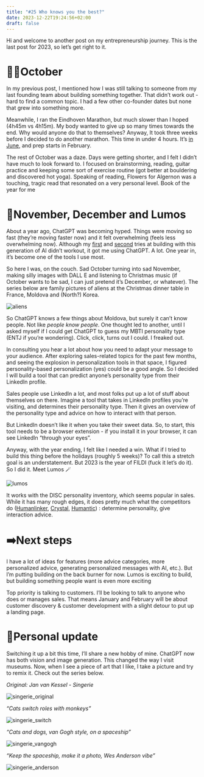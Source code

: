 ```yaml
---
title: "#25 Who knows you the best?"
date: 2023-12-22T19:24:56+02:00
draft: false
---
```

Hi and welcome to another post on my entrepreneurship journey. This is the last post for 2023, so let’s get right to it.

# 😶‍🌫️October

In my previous post, I mentioned how I was still talking to someone from my last founding team about building something together. That didn’t work out - hard to find a common topic. I had a few other co-founder dates but none that grew into something more. 

Meanwhile, I ran the Eindhoven Marathon, but much slower than I hoped (4h45m vs 4h15m). My body wanted to give up so many times towards the end. Why would anyone do that to themselves? Anyway, It took three weeks before I decided to do another marathon. This time in under 4 hours. It’s [in June](https://www.marathondelaliberte.fr/en/), and prep starts in February.

The rest of October was a daze. Days were getting shorter, and I felt I didn’t have much to look forward to. I focused on brainstorming, reading, guitar practice and keeping some sort of exercise routine (got better at bouldering and discovered hot yoga). Speaking of reading, Flowers for Algernon was a touching, tragic read that resonated on a very personal level. Book of the year for me

# 🧙November, December and Lumos

About a year ago, ChatGPT was becoming hyped. Things were moving so fast (they’re moving faster now) and it felt overwhelming (feels less overwhelming now). Although my [first](https://www.scortescu.com/posts/slackgpt_w10/) and [second](https://www.scortescu.com/posts/iro_w1/) tries at building with this generation of AI didn’t workout, it got me using ChatGPT. A lot. One year in, it’s become one of the tools I use most.

So here I was, on the couch. Sad October turning into sad November, making silly images with DALL E and listening to Christmas music (if October wants to be sad, I can just pretend it’s December, or whatever). The series below are family pictures of aliens at the Christmas dinner table in France, Moldova and (North?) Korea.

![aliens](/lumos_1/aliens.png#center)

So ChatGPT knows a few things about Moldova, but surely it can’t know people. Not like *people know people*. One thought led to another, until I asked myself if I could get ChatGPT to guess my MBTI personality type (ENTJ if you’re wondering). Click, click, turns out I could. I freaked out.

In consulting you hear a lot about how you need to adapt your message to your audience. After exploring sales-related topics for the past few months, and seeing the explosion in personalization tools in that space, I figured personality-based personalization (yes) could be a good angle. So I decided I will build a tool that can predict anyone’s personality type from their LinkedIn profile.

Sales people use LinkedIn a lot, and most folks put up a lot of stuff about themselves on there. Imagine a tool that takes in LinkedIn profiles you’re visiting, and determines their personality type. Then it gives an overview of the personality type and advice on how to interact with that person. 

But LinkedIn doesn’t like it when you take their sweet data. So, to start, this tool needs to be a browser extension - if you install it in your browser, it can see LinkedIn “through your eyes”.

Anyway, with the year ending, I felt like I needed a win. What if I tried to build this thing before the holidays (roughly 5 weeks)? To call this a stretch goal is an understatement. But 2023 is the year of FILDI (fuck it let’s do it). So I did it. Meet Lumos 🪄

![lumos](/lumos_1/lumos.gif#center)

It works with the DISC personality inventory, which seems popular in sales. While it has many rough edges, it does pretty much what the competitors do ([Humanlinker](https://www.humanlinker.com/), [Crystal](https://www.crystalknows.com/), [Humantic](https://humantic.ai/)) : determine personality, give interaction advice.

# ➡️Next steps

I have a lot of ideas for features (more advice categories, more personalized advice, generating personalized messages with AI, etc.). But I’m putting building on the back burner for now. Lumos is exciting to build, but building something people want is even more exciting

Top priority is talking to customers. I’ll be looking to talk to anyone who does or manages sales. That means January and February will be about customer discovery & customer development with a slight detour to put up a landing page.

# 🗿Personal update

Switching it up a bit this time, I’ll share a new hobby of mine. ChatGPT now has both vision and image generation. This changed the way I visit museums. Now, when I see a piece of art that I like, I take a picture and try to remix it. Check out the series below.

*Original: Jan van Kessel - Singerie*

![singerie_original](/lumos_1/singerie_original.png#center)

*“Cats switch roles with monkeys”*

![singerie_switch](/lumos_1/singerie_switch.jpg#center)

*“Cats and dogs, van Gogh style, on a spaceship”*

![singerie_vangogh](/lumos_1/singerie_vangogh.jpg#center)

*“Keep the spaceship, make it a photo, Wes Anderson vibe”*

![singerie_anderson](/lumos_1/singerie_anderson.jpg#center)